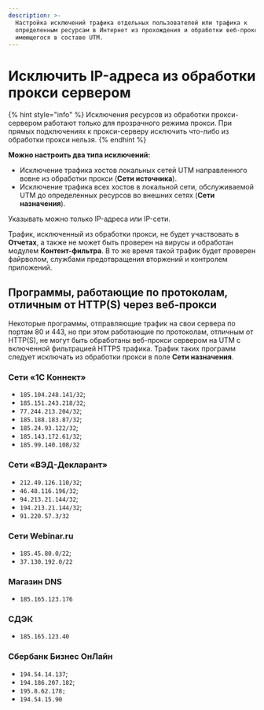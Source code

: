 ```yaml
---
description: >-
  Настройка исключений трафика отдельных пользователей или трафика к
  определенным ресурсам в Интернет из прохождения и обработки веб-прокси,
  имеющегося в составе UTM.
---
```


# Исключить IP-адреса из обработки прокси сервером

{% hint style="info" %}
Исключения ресурсов из обработки прокси-сервером работают только для прозрачного режима прокси. При прямых подключениях к прокси-серверу исключить что-либо из обработки прокси нельзя.
{% endhint %}

**Можно настроить два типа исключений:**

* Исключение трафика хостов локальных сетей UTM направленного вовне из обработки прокси (**Сети источника**).
* Исключение трафика всех хостов в локальной сети, обслуживаемой UTM до определенных ресурсов во внешних сетях (**Сети назначения**).

Указывать можно только IP-адреса или IP-сети.

Трафик, исключенный из обработки прокси, не будет участвовать в **Отчетах**, а также не может быть проверен на вирусы и обработан модулем **Контент-фильтра**. В то же время такой трафик будет проверен файрволом, службами предотвращения вторжений и контролем приложений.

## Программы, работающие по протоколам, отличным от HTTP(S) через веб-прокси

Некоторые программы, отправляющие трафик на свои сервера по портам 80 и 443, но при этом работающие по протоколам, отличным от HTTP(S), не могут быть обработаны веб-прокси сервером на UTM с включенной фильтрацией HTTPS трафика. Трафик таких программ следует исключать из обработки прокси в поле **Сети назначения**.

### Сети «1С Коннект»

* `185.104.248.141/32`;
* `185.151.243.218/32`;
* `77.244.213.204/32`;
* `185.188.183.87/32`;
* `185.24.93.122/32`;
* `185.143.172.61/32`;
* `185.99.140.108/32`

### Сети «ВЭД-Декларант»

* `212.49.126.110/32`;
* `46.48.116.196/32`;
* `94.213.21.144/32`;
* `194.213.21.144/32`;
* `91.220.57.3/32`

### Сети Webinar.ru

* `185.45.80.0/22`;
* `37.130.192.0/22`

### Магазин DNS

* `185.165.123.176`

### СДЭК

* `185.165.123.40`

### Сбербанк Бизнес ОнЛайн

* `194.54.14.137`;
* `194.186.207.182`;
* `195.8.62.178;`
* `194.54.15.90`
